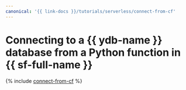 ```yaml
---
canonical: '{{ link-docs }}/tutorials/serverless/connect-from-cf'
---
```


# Connecting to a {{ ydb-name }} database from a Python function in {{ sf-full-name }}

{% include [connect-from-cf](../../_tutorials/serverless/connect-from-cf.md) %}